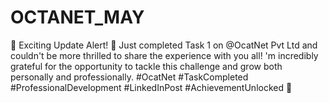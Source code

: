 # OCTANET_MAY
🚀 Exciting Update Alert! 🚀  Just completed Task 1 on @OcatNet Pvt Ltd and couldn't be more thrilled to share the experience with you all! 'm incredibly grateful for the opportunity to tackle this challenge and grow both personally and professionally. #OcatNet #TaskCompleted #ProfessionalDevelopment #LinkedInPost #AchievementUnlocked 🌟
